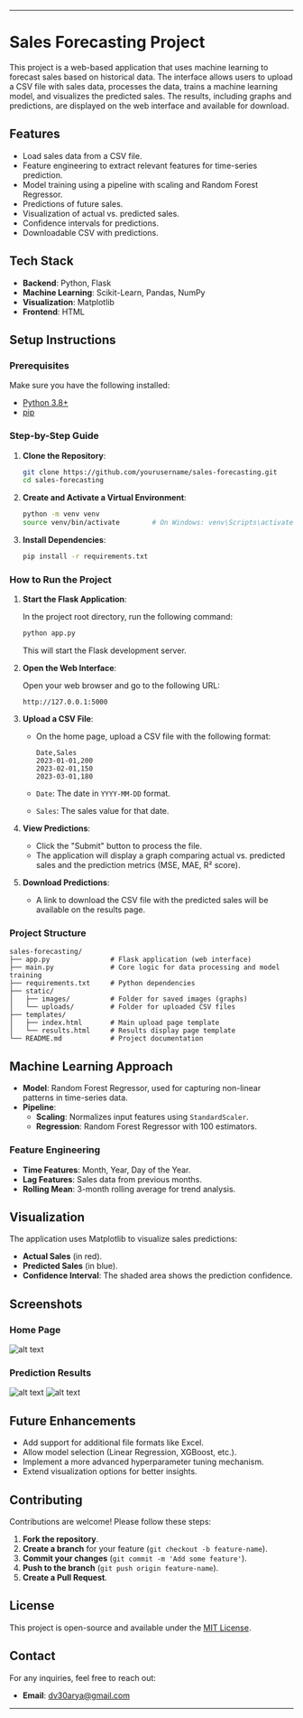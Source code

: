 
---

# Sales Forecasting Project

This project is a web-based application that uses machine learning to forecast sales based on historical data. The interface allows users to upload a CSV file with sales data, processes the data, trains a machine learning model, and visualizes the predicted sales. The results, including graphs and predictions, are displayed on the web interface and available for download.

## **Features**

- Load sales data from a CSV file.
- Feature engineering to extract relevant features for time-series prediction.
- Model training using a pipeline with scaling and Random Forest Regressor.
- Predictions of future sales.
- Visualization of actual vs. predicted sales.
- Confidence intervals for predictions.
- Downloadable CSV with predictions.

## **Tech Stack**

- **Backend**: Python, Flask
- **Machine Learning**: Scikit-Learn, Pandas, NumPy
- **Visualization**: Matplotlib
- **Frontend**: HTML

## **Setup Instructions**

### **Prerequisites**

Make sure you have the following installed:

- [Python 3.8+](https://www.python.org/downloads/)
- [pip](https://pip.pypa.io/en/stable/installation/)

### **Step-by-Step Guide**

1. **Clone the Repository**:
   ```bash
   git clone https://github.com/yourusername/sales-forecasting.git
   cd sales-forecasting
   ```

2. **Create and Activate a Virtual Environment**:
   ```bash
   python -m venv venv
   source venv/bin/activate        # On Windows: venv\Scripts\activate
   ```

3. **Install Dependencies**:
   ```bash
   pip install -r requirements.txt
   ```

### **How to Run the Project**

1. **Start the Flask Application**:
   
   In the project root directory, run the following command:
   
   ```bash
   python app.py
   ```

   This will start the Flask development server.

2. **Open the Web Interface**:
   
   Open your web browser and go to the following URL:
   
   ```
   http://127.0.0.1:5000
   ```

3. **Upload a CSV File**:

   - On the home page, upload a CSV file with the following format:

     ```
     Date,Sales
     2023-01-01,200
     2023-02-01,150
     2023-03-01,180
     ```
   
   - `Date`: The date in `YYYY-MM-DD` format.
   - `Sales`: The sales value for that date.

4. **View Predictions**:

   - Click the "Submit" button to process the file.
   - The application will display a graph comparing actual vs. predicted sales and the prediction metrics (MSE, MAE, R² score).

5. **Download Predictions**:

   - A link to download the CSV file with the predicted sales will be available on the results page.

### **Project Structure**

```
sales-forecasting/
├── app.py               # Flask application (web interface)
├── main.py              # Core logic for data processing and model training
├── requirements.txt     # Python dependencies
├── static/
│   ├── images/          # Folder for saved images (graphs)
│   └── uploads/         # Folder for uploaded CSV files
├── templates/
│   ├── index.html       # Main upload page template
│   └── results.html     # Results display page template
└── README.md            # Project documentation
```

## **Machine Learning Approach**

- **Model**: Random Forest Regressor, used for capturing non-linear patterns in time-series data.
- **Pipeline**:
  - **Scaling**: Normalizes input features using `StandardScaler`.
  - **Regression**: Random Forest Regressor with 100 estimators.

### **Feature Engineering**
- **Time Features**: Month, Year, Day of the Year.
- **Lag Features**: Sales data from previous months.
- **Rolling Mean**: 3-month rolling average for trend analysis.

## **Visualization**

The application uses Matplotlib to visualize sales predictions:
- **Actual Sales** (in red).
- **Predicted Sales** (in blue).
- **Confidence Interval**: The shaded area shows the prediction confidence.

## **Screenshots**

### **Home Page**
![alt text](image-3.png)

### **Prediction Results**
![alt text](image-4.png)
![alt text](image-6.png)

## **Future Enhancements**

- Add support for additional file formats like Excel.
- Allow model selection (Linear Regression, XGBoost, etc.).
- Implement a more advanced hyperparameter tuning mechanism.
- Extend visualization options for better insights.

## **Contributing**

Contributions are welcome! Please follow these steps:

1. **Fork the repository**.
2. **Create a branch** for your feature (`git checkout -b feature-name`).
3. **Commit your changes** (`git commit -m 'Add some feature'`).
4. **Push to the branch** (`git push origin feature-name`).
5. **Create a Pull Request**.

## **License**

This project is open-source and available under the [MIT License](LICENSE).

## **Contact**

For any inquiries, feel free to reach out:

- **Email**: dv30arya@gmail.com
---